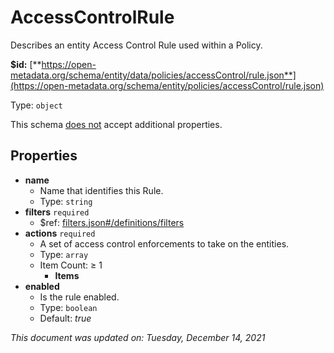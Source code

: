 # AccessControlRule

Describes an entity Access Control Rule used within a Policy.

**$id:** [**https://open-metadata.org/schema/entity/data/policies/accessControl/rule.json**](https://open-metadata.org/schema/entity/policies/accessControl/rule.json)

Type: `object`

This schema <u>does not</u> accept additional properties.

## Properties
- **name**
  - Name that identifies this Rule.
  - Type: `string`
- **filters** `required`
  - $ref: [filters.json#/definitions/filters](filters.md#filters)
- **actions** `required`
  - A set of access control enforcements to take on the entities.
  - Type: `array`
  - Item Count:  &ge; 1
    - **Items**
- **enabled**
  - Is the rule enabled.
  - Type: `boolean`
  - Default: _true_


_This document was updated on: Tuesday, December 14, 2021_